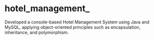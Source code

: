 # hotel_management_
Developed a console-based Hotel Management System using Java and MySQL, applying object-oriented principles such as encapsulation, inheritance, and polymorphism.
